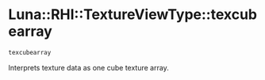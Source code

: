 # Luna::RHI::TextureViewType::texcubearray

```c++
texcubearray
```

Interprets texture data as one cube texture array. 

